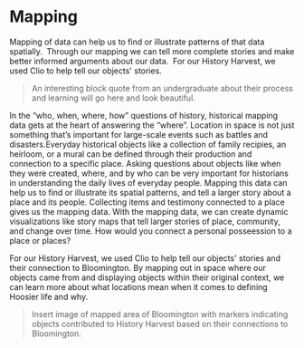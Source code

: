 # Mapping
Mapping of data can help us to find or illustrate patterns of that data spatially.  Through our mapping we can tell more complete stories and make better informed arguments about our data.  For our History Harvest, we used Clio to help tell our objects' stories.

>An interesting block quote from an undergraduate about their process and learning will go here and look beautiful.

In the “who, when, where, how” questions of history, historical mapping data gets at the heart of answering the “where”. Location in space is not just something that’s important for large-scale events such as battles and disasters.Everyday historical objects like a collection of family recipies, an heirloom, or a  mural can be defined through their production and connection to a specific place. Asking questions about objects like when they were created, where, and by who can be very important for historians in understanding the daily lives of everyday people. Mapping this data can help us to find or illustrate its spatial patterns, and tell a larger story about a place and its people. Collecting items and testimony connected to a place gives us the mapping data. With the mapping data, we can create dynamic visualizations like story maps that tell larger stories of place, community, and change over time. How would you connect a personal posseession to a place or places? 

For our History Harvest, we used Clio to help tell our objects' stories and their connection to Bloomington. By mapping out in space where our objects came from and displaying objects within their original context, we can learn more about what locations mean when it comes to defining Hoosier life and why.

>Insert image of mapped area of Bloomington with markers indicating objects contributed to History Harvest based on their connections to Bloomington. 




